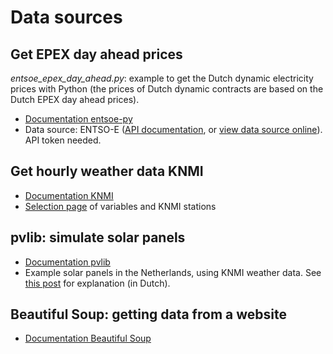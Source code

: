 # Data sources


## Get EPEX day ahead prices
*entsoe_epex_day_ahead.py*: example to get the Dutch dynamic electricity prices with Python (the prices of Dutch dynamic contracts are based on the Dutch EPEX day ahead prices). 

- [Documentation entsoe-py](https://github.com/EnergieID/entsoe-py) 
- Data source: ENTSO-E ([API documentation](https://transparency.entsoe.eu/content/static_content/Static%20content/web%20api/Guide.html), or [view data source online](https://transparency.entsoe.eu/transmission-domain/r2/dayAheadPrices/show?name=&defaultValue=true&viewType=GRAPH&areaType=BZN&atch=false&dateTime.dateTime=04.02.2024+00:00|CET|DAY&biddingZone.values=CTY|10YNL----------L!BZN|10YNL----------L&resolution.values=PT15M&resolution.values=PT30M&resolution.values=PT60M&dateTime.timezone=CET_CEST&dateTime.timezone_input=CET+(UTC+1)+/+CEST+(UTC+2))). API token needed. 

## Get hourly weather data KNMI
- [Documentation KNMI](https://www.knmi.nl/kennis-en-datacentrum/achtergrond/data-ophalen-vanuit-een-script#)
- [Selection page](https://www.daggegevens.knmi.nl/klimatologie/uurgegevens) of variables and KNMI stations


## pvlib: simulate solar panels
- [Documentation pvlib](https://pvlib-python.readthedocs.io/en/stable/)
- Example solar panels in the Netherlands, using KNMI weather data. See [this post](https://www.datadame.nl/data/zonnepanelen-simuleren-met-python/) for explanation (in Dutch).

## Beautiful Soup: getting data from a website
- [Documentation Beautiful Soup](https://pypi.org/project/beautifulsoup4/)